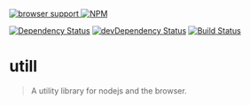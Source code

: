 [![browser support](https://ci.testling.com/tillarnold/utill.png)
](https://ci.testling.com/tillarnold/utill)
[![NPM](https://nodei.co/npm/utill.png)](https://nodei.co/npm/utill/)

[![Dependency Status](https://david-dm.org/tillarnold/utill.svg)](https://david-dm.org/tillarnold/utill)
[![devDependency Status](https://david-dm.org/tillarnold/utill/dev-status.svg)](https://david-dm.org/tillarnold/utill#info=devDependencies)
[![Build Status](https://travis-ci.org/tillarnold/utill.svg?branch=master)](https://travis-ci.org/tillarnold/utill)


# utill

 > A utility library for nodejs and the browser. 
 

